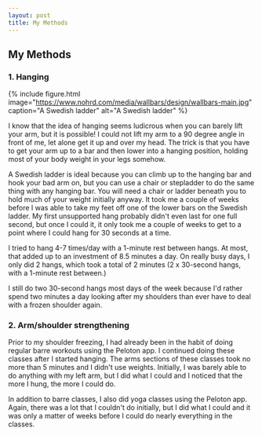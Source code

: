 ```yaml
---
layout: post
title: My Methods
---
```


## My Methods
<a id="my-methods"></a>
### 1. Hanging
<!-- [![A Swedish ladder](https://www.nohrd.com/media/wallbars/design/wallbars-main.jpg "A Swedish ladder")](https://www.nohrd.com/ca/wallbars/) -->

  {% include figure.html image="https://www.nohrd.com/media/wallbars/design/wallbars-main.jpg" caption="A Swedish ladder" alt="A Swedish ladder" %}

I know that the idea of hanging seems ludicrous when you can barely lift your arm, but it is possible! I could not lift my arm to a 90 degree angle in front of me, let alone get it up and over my head. The trick is that you have to get your arm up to a bar and then lower into a hanging position, holding most of your body weight in your legs somehow.

A Swedish ladder is ideal because you can climb up to the hanging bar and hook your bad arm on, but you can use a chair or stepladder to do the same thing with any hanging bar. You will need a chair or ladder beneath you to hold much of your weight initially anyway. It took me a couple of weeks before I was able to take my feet off one of the lower bars on the Swedish ladder. My first unsupported hang probably didn't even last for one full second, but once I could it, it only took me a couple of weeks to get to a point where I could hang for 30 seconds at a time.

I tried to hang 4-7 times/day with a 1-minute rest between hangs. At most, that added up to an investment of 8.5 minutes a day. On really busy days, I only did 2 hangs, which took a total of 2 minutes (2 x 30-second hangs, with a 1-minute rest between.)

I still do two 30-second hangs most days of the week because I'd rather spend two minutes a day looking after my shoulders than ever have to deal with a frozen shoulder again.

### 2. Arm/shoulder strengthening
Prior to my shoulder freezing, I had already been in the habit of doing regular barre workouts using the Peloton app. I continued doing these classes after I started hanging. The arms sections of these classes took no more than 5 minutes and I didn't use weights. Initially, I was barely able to do anything with my left arm, but I did what I could and I noticed that the more I hung, the more I could do.

In addition to barre classes, I also did yoga classes using the Peloton app. Again, there was a lot that I couldn't do initially, but I did what I could and it was only a matter of weeks before I could do nearly everything in the classes.